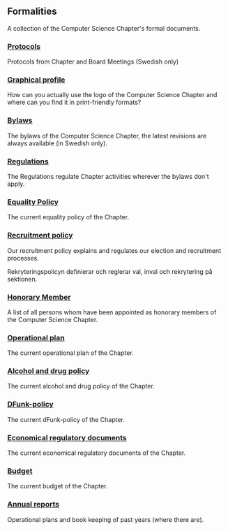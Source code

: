 Formalities
--------

A collection of the Computer Science Chapter's formal documents.

### [Protocols](/organisation/protokoll)

Protocols from Chapter and Board Meetings (Swedish only)

### [Graphical profile](/organisation/grafisk-profil)

How can you actually use the logo of the Computer Science Chapter and 
where can you find it in print-friendly formats?

### [Bylaws](https://styrdokument.datasektionen.se/stadgar)

The bylaws of the Computer Science Chapter, the latest revisions are 
always available (in Swedish only).

### [Regulations](https://styrdokument.datasektionen.se/reglemente)

The Regulations regulate Chapter activities wherever the bylaws don't apply.

### [Equality Policy](https://styrdokument.datasektionen.se/jamlikhetspolicy)

The current equality policy of the Chapter.

### [Recruitment policy](https://styrdokument.datasektionen.se/rekryteringspolicy)

Our recruitment policy explains and regulates our election and recruitment processes.

Rekryteringspolicyn definierar och reglerar val, inval och rekrytering
på sektionen.

### [Honorary Member](/sektionen/hedersmedlem)

A list of all persons whom have been appointed as honorary members of the Computer Science Chapter.

### [Operational plan](/organisation/verksamhetsplan)

The current operational plan of the Chapter.

### [Alcohol and drug policy](https://styrdokument.datasektionen.se/alkoholpolicy)

The current alcohol and drug policy of the Chapter.

### [DFunk-policy](https://styrdokument.datasektionen.se/dfunkpolicy)

The current dFunk-policy of the Chapter.

### [Economical regulatory documents](https://styrdokument.datasektionen.se/ekonomiskt_styrdokument)

The current economical regulatory documents of the Chapter.

### [Budget](/organisation/budget)

The current budget of the Chapter.

### [Annual reports](/organisation/arsrapporter)

Operational plans and book keeping of past years (where there are).
